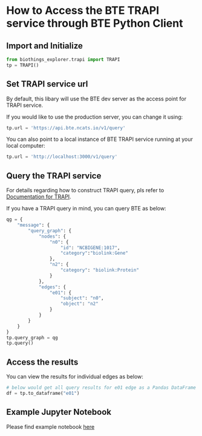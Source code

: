 # How to Access the BTE TRAPI service through BTE Python Client

## Import and Initialize

```python
from biothings_explorer.trapi import TRAPI
tp = TRAPI()
```

## Set TRAPI service url

By default, this libary will use the BTE dev server as the access point for TRAPI service.

If you would like to use the production server, you can change it using:

```python
tp.url = 'https://api.bte.ncats.io/v1/query'
```

You can also point to a local instance of BTE TRAPI service running at your local computer:

```python
tp.url = 'http://localhost:3000/v1/query'
```

## Query the TRAPI service

For details regarding how to construct TRAPI query, pls refer to [Documentation for TRAPI](https://github.com/NCATSTranslator/ReasonerAPI/blob/master/TranslatorReasonerAPI.yaml).

If you have a TRAPI query in mind, you can query BTE as below:

```python
qg = {
	"message": {
		"query_graph": {
			"nodes": {
				"n0": {
					"id": "NCBIGENE:1017",
					"category":"biolink:Gene"
				},
                "n2": {
                    "category": "biolink:Protein"
                }
			},
			"edges": {
				"e01": {
					"subject": "n0",
                    "object": "n2"
                }
			}
		}
	}
}
tp.query_graph = qg
tp.query()
```

## Access the results

You can view the results for individual edges as below:

```python
# below would get all query results for e01 edge as a Pandas DataFrame
df = tp.to_dataframe("e01")

```

## Example Jupyter Notebook

Please find example notebook [here](https://github.com/biothings/biothings_explorer/blob/master/jupyter%20notebooks/How_to_use_bte_trapi_through_py_client.ipynb)
